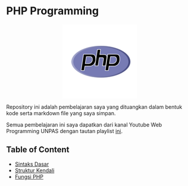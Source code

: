 # PHP Programming
<img style="display: block;
           margin-left: auto;
           margin-right: auto;"
           src="./img/php.png" alt="PHP Logo">
</img>

Repository ini adalah pembelajaran saya yang dituangkan dalam bentuk kode serta markdown file yang saya simpan.

Semua pembelajaran ini saya dapatkan dari kanal Youtube Web Programming UNPAS dengan tautan playlist [ini](https://www.youtube.com/playlist?list=PLFIM0718LjIUqXfmEIBE3-uzERZPh3vp6).

## Table of Content

- [Sintaks Dasar](/1.%20Sintaks%20PHP/SyntaxPHP.md)
- [Struktur Kendali](/2.%20Stuktur%20Kendali/StrukturKendali.md)
- [Fungsi PHP](/3.%20Fungsi/Fungsi.md)